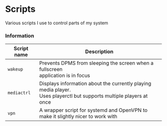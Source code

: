 # Scripts
Various scripts I use to control parts of my system

### Information
| Script name | Description |
| ----------- | ----------- |
| `wakeup`    | Prevents DPMS from sleeping the screen when a fullscreen<br>application is in focus |
| `mediactrl` | Displays information about the currently playing media player.<br>Uses playerctl but supports multiple players at once |
| `vpn`       | A wrapper script for systemd and OpenVPN to make it slightly nicer to work with |

